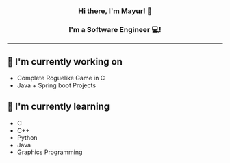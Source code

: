 <h3 align="center">
Hi there, I'm Mayur! 👋
</h3>

<h3 align="center">
I'm a Software Engineer 💻!
</h3> 

---

## 🌱 I'm currently working on

- Complete Roguelike Game in C 
- Java + Spring boot Projects

## 🌱 I'm currently learning
- C
- C++
- Python
- Java
- Graphics Programming

